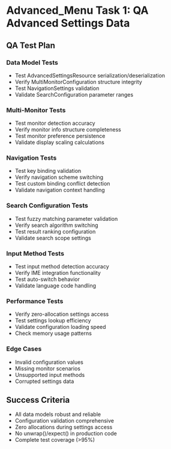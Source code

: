 # Advanced_Menu Task 1: QA Advanced Settings Data

## QA Test Plan

### Data Model Tests
- Test AdvancedSettingsResource serialization/deserialization
- Verify MultiMonitorConfiguration structure integrity
- Test NavigationSettings validation
- Validate SearchConfiguration parameter ranges

### Multi-Monitor Tests
- Test monitor detection accuracy
- Verify monitor info structure completeness
- Test monitor preference persistence
- Validate display scaling calculations

### Navigation Tests
- Test key binding validation
- Verify navigation scheme switching
- Test custom binding conflict detection
- Validate navigation context handling

### Search Configuration Tests
- Test fuzzy matching parameter validation
- Verify search algorithm switching
- Test result ranking configuration
- Validate search scope settings

### Input Method Tests
- Test input method detection accuracy
- Verify IME integration functionality
- Test auto-switch behavior
- Validate language code handling

### Performance Tests
- Verify zero-allocation settings access
- Test settings lookup efficiency
- Validate configuration loading speed
- Check memory usage patterns

### Edge Cases
- Invalid configuration values
- Missing monitor scenarios
- Unsupported input methods
- Corrupted settings data

## Success Criteria
- All data models robust and reliable
- Configuration validation comprehensive
- Zero allocations during settings access
- No unwrap()/expect() in production code
- Complete test coverage (>95%)